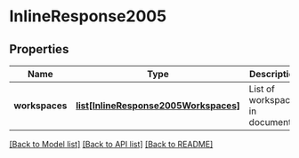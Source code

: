 # InlineResponse2005

## Properties
Name | Type | Description | Notes
------------ | ------------- | ------------- | -------------
**workspaces** | [**list[InlineResponse2005Workspaces]**](InlineResponse2005Workspaces.md) | List of workspaces in document | [optional] 

[[Back to Model list]](../README.md#documentation-for-models) [[Back to API list]](../README.md#documentation-for-api-endpoints) [[Back to README]](../README.md)


